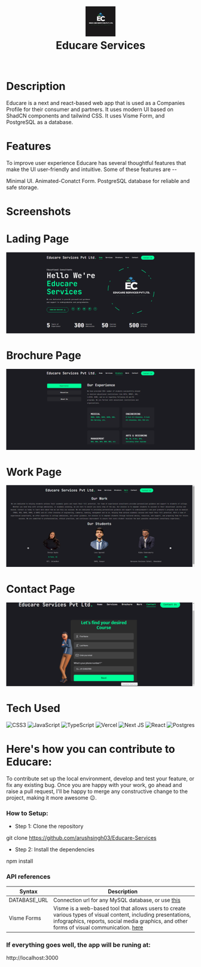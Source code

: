 <div align="center">
      <h1> <img src="https://github.com/arushsingh03/Educare-Services/blob/main/public/dark%20logo.jpg" width="80px"><br/>Educare Services </h1>
     </div>
<p align="center"> <a href="https://educare-services-arush.vercel.app/" target="_blank"><img alt="" src="https://img.shields.io/badge/Website-EA4C89?style=normal&logo=dribbble&logoColor=white" style="vertical-align:center" /></a> <a href="}" target="_blank"><img alt="" src="https://img.shields.io/badge/LinkedIn-0077B5?style=normal&logo=linkedin&logoColor=white" style="vertical-align:center" /></a> </p>

# Description
Educare is a next and react-based web app that is used as a Companies Profile for their consumer and partners. It uses modern UI based on ShadCN components and tailwind CSS. It uses Visme Form, and PostgreSQL as a database. 

# Features
To improve user experience Educare has several thoughtful features that make the UI user-friendly and intuitive. Some of these features are --

Minimal UI.
Animated-Conatct Form.
PostgreSQL database for reliable and safe storage.
# Screenshots
# Lading Page
 <img src="https://github.com/arushsingh03/Educare-Services/blob/main/public/screenshots/Landing%20Page.png"> <br/>
 # Brochure Page
 <img src="https://github.com/arushsingh03/Educare-Services/blob/main/public/screenshots/Brouche%20Page.png"> <br/>
 # Work Page
 <img src="https://github.com/arushsingh03/Educare-Services/blob/main/public/screenshots/Work%20Page.png"> <br/>
 # Contact Page
 <img src="https://github.com/arushsingh03/Educare-Services/blob/main/public/screenshots/Contact%20Page.png"> <br/>
 
# Tech Used
 ![CSS3](https://img.shields.io/badge/css3-%231572B6.svg?style=for-the-badge&logo=css3&logoColor=white) ![JavaScript](https://img.shields.io/badge/javascript-%23323330.svg?style=for-the-badge&logo=javascript&logoColor=%23F7DF1E) ![TypeScript](https://img.shields.io/badge/typescript-%23007ACC.svg?style=for-the-badge&logo=typescript&logoColor=white) ![Vercel](https://img.shields.io/badge/vercel-%23000000.svg?style=for-the-badge&logo=vercel&logoColor=white) ![Next JS](https://img.shields.io/badge/Next-black?style=for-the-badge&logo=next.js&logoColor=white) ![React](https://img.shields.io/badge/react-%2320232a.svg?style=for-the-badge&logo=react&logoColor=%2361DAFB) ![Postgres](https://img.shields.io/badge/postgres-%23316192.svg?style=for-the-badge&logo=postgresql&logoColor=white)
      
# Here's how you can contribute to Educare:
To contribute set up the local environment, develop and test your feature, or fix any existing bug. Once you are happy with your work, go ahead and raise a pull request, I'll be happy to merge any constructive change to the project, making it more awesome 😉.

### How to Setup:
- Step 1: Clone the repository

git clone https://github.com/arushsingh03/Educare-Services
- Step 2: Install the dependencies

npm install

### API references
| Syntax | Description |
| ----------- | ----------- |
| DATABASE_URL | Connection url for any MySQL database, or use [this](https://neon.tech) |
| Visme Forms | Visme is a web-based tool that allows users to create various types of visual content, including presentations, infographics, reports, social media graphics, and other forms of visual communication. [here](https://www.visme.co/)  |

### If everything goes well, the app will be runing at:  
http://localhost:3000
 


      
<!-- </> with 💛 by readMD (https://readmd.itsvg.in) -->
    
